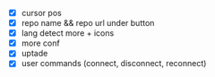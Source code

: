 - [x] cursor pos
- [x] repo name && repo url under button
- [x] lang detect more + icons
- [x] more conf
- [x] uptade
- [x] user commands (connect, disconnect, reconnect)
